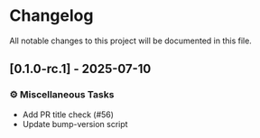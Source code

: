 # Changelog

All notable changes to this project will be documented in this file.

## [0.1.0-rc.1] - 2025-07-10

### ⚙️ Miscellaneous Tasks

- Add PR title check (#56)
- Update bump-version script

<!-- generated by git-cliff -->

